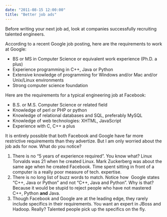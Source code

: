 ```yaml
---
date: "2011-08-15 12:00:00"
title: "Better job ads"
---
```




Before writing your next job ad, look at companies successfully recruiting talented engineers.

According to a recent Google job posting, here are the requirements to work at Google:

- BS or MS in Computer Science or equivalent work experience (Ph.D. a plus)
- Experience programming in C++, Java or Python
- Extensive knowledge of programming for Windows and/or Mac and/or Unix/Linux environments
- Strong computer science foundation


Here are the requirements for a typical engineering job at Facebook:

- B.S. or M.S. Computer Science or related field
- Knowledge of perl or PHP or python
- Knowledge of relational databases and SQL, preferably MySQL
- Knowledge of web technologies: XHTML, JavaScript
- Experience with C, C++ a plus


It is entirely possible that both Facebook and Google have far more restrictive requirements than they advertize. But I am only worried about the job ads for now. What do you notice?

1. There is no &ldquo;5 years of experience required&rdquo;. You know what? Linux Torvalds was 21 when he created Linux. Mark Zuckerberg was about the same age when he created Facebook. Time spent sitting in front of a computer is a really poor measure of tech. expertise.
1. There is no long list of buzz words to match. Notice how  Google states &ldquo;C++, Java or Python&rdquo; and not &ldquo;C++, Java and Python&rdquo;. Why is that? Because it would be stupid to reject people who have not mastered C++, Python __and__ Java.
1. Though Facebook and Google are at the leading edge, they rarely include specifics in their requirements. You want an expert in JBoss and Hadoop. Really? Talented people pick up the specifics on the fly.


